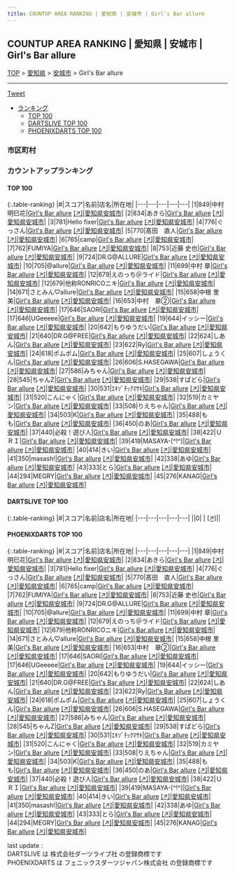 ```yaml
---
title: COUNTUP AREA RANKING | 愛知県 | 安城市 | Girl's Bar allure
---
```

## COUNTUP AREA RANKING | 愛知県 | 安城市 | Girl's Bar allure

[TOP](/darts/rank/) > [愛知県](/darts/rank/愛知県/) > [安城市](/darts/rank/愛知県/安城市/) > Girl's Bar allure

___

<a href="https://twitter.com/share?ref_src=twsrc%5Etfw" data-text="COUNTUP AREA RANKING | 愛知県安城市Girl's Bar allure" class="twitter-share-button" data-hashtags="DARTSLIVE,PHOENIXDARTS,darts,ダーツ" data-show-count="false">Tweet</a>

* [ランキング](#カウントアップランキング)
    * [TOP 100](#top-100)
    * [DARTSLIVE TOP 100](#dartslive-top-100)
    * [PHOENIXDARTS TOP 100](#phoenixdarts-top-100)

### 市区町村

<ul>

</ul>

### カウントアップランキング

#### TOP 100



{:.table-ranking}
|#|スコア|名前|店名|所在地|
|---|---|---|---|---|
|1|849|<span class="rank-name-pd">中村 明巳花</span>|<a href="/darts/rank/shops/65398.html">Girl's Bar allure</a> <a href="https://vs.phoenixdarts.com/jp/shop/shopDetailInfo/s_65398?s_seq=65398">[↗]</a>|<a href="/darts/rank/愛知県/安城市">愛知県安城市</a>|
|2|834|<span class="rank-name-pd">あきら</span>|<a href="/darts/rank/shops/65398.html">Girl's Bar allure</a> <a href="https://vs.phoenixdarts.com/jp/shop/shopDetailInfo/s_65398?s_seq=65398">[↗]</a>|<a href="/darts/rank/愛知県/安城市">愛知県安城市</a>|
|3|781|<span class="rank-name-pd">Hello fixer</span>|<a href="/darts/rank/shops/65398.html">Girl's Bar allure</a> <a href="https://vs.phoenixdarts.com/jp/shop/shopDetailInfo/s_65398?s_seq=65398">[↗]</a>|<a href="/darts/rank/愛知県/安城市">愛知県安城市</a>|
|4|776|<span class="rank-name-pd">ぐっさん</span>|<a href="/darts/rank/shops/65398.html">Girl's Bar allure</a> <a href="https://vs.phoenixdarts.com/jp/shop/shopDetailInfo/s_65398?s_seq=65398">[↗]</a>|<a href="/darts/rank/愛知県/安城市">愛知県安城市</a>|
|5|770|<span class="rank-name-pd">髙田　直人</span>|<a href="/darts/rank/shops/65398.html">Girl's Bar allure</a> <a href="https://vs.phoenixdarts.com/jp/shop/shopDetailInfo/s_65398?s_seq=65398">[↗]</a>|<a href="/darts/rank/愛知県/安城市">愛知県安城市</a>|
|6|765|<span class="rank-name-pd">camp</span>|<a href="/darts/rank/shops/65398.html">Girl's Bar allure</a> <a href="https://vs.phoenixdarts.com/jp/shop/shopDetailInfo/s_65398?s_seq=65398">[↗]</a>|<a href="/darts/rank/愛知県/安城市">愛知県安城市</a>|
|7|762|<span class="rank-name-pd">FUMIYA</span>|<a href="/darts/rank/shops/65398.html">Girl's Bar allure</a> <a href="https://vs.phoenixdarts.com/jp/shop/shopDetailInfo/s_65398?s_seq=65398">[↗]</a>|<a href="/darts/rank/愛知県/安城市">愛知県安城市</a>|
|8|753|<span class="rank-name-pd">近藤 史也</span>|<a href="/darts/rank/shops/65398.html">Girl's Bar allure</a> <a href="https://vs.phoenixdarts.com/jp/shop/shopDetailInfo/s_65398?s_seq=65398">[↗]</a>|<a href="/darts/rank/愛知県/安城市">愛知県安城市</a>|
|9|724|<span class="rank-name-pd">DR.G@ALLURE</span>|<a href="/darts/rank/shops/65398.html">Girl's Bar allure</a> <a href="https://vs.phoenixdarts.com/jp/shop/shopDetailInfo/s_65398?s_seq=65398">[↗]</a>|<a href="/darts/rank/愛知県/安城市">愛知県安城市</a>|
|10|705|<span class="rank-name-pd">@allure</span>|<a href="/darts/rank/shops/65398.html">Girl's Bar allure</a> <a href="https://vs.phoenixdarts.com/jp/shop/shopDetailInfo/s_65398?s_seq=65398">[↗]</a>|<a href="/darts/rank/愛知県/安城市">愛知県安城市</a>|
|11|699|<span class="rank-name-pd"><span class="pro-icon-pd"></span>中村 章</span>|<a href="/darts/rank/shops/65398.html">Girl's Bar allure</a> <a href="https://vs.phoenixdarts.com/jp/shop/shopDetailInfo/s_65398?s_seq=65398">[↗]</a>|<a href="/darts/rank/愛知県/安城市">愛知県安城市</a>|
|12|679|<span class="rank-name-pd">えのっち＠ライド</span>|<a href="/darts/rank/shops/65398.html">Girl's Bar allure</a> <a href="https://vs.phoenixdarts.com/jp/shop/shopDetailInfo/s_65398?s_seq=65398">[↗]</a>|<a href="/darts/rank/愛知県/安城市">愛知県安城市</a>|
|12|679|<span class="rank-name-pd">他称RONRICOニキ</span>|<a href="/darts/rank/shops/65398.html">Girl's Bar allure</a> <a href="https://vs.phoenixdarts.com/jp/shop/shopDetailInfo/s_65398?s_seq=65398">[↗]</a>|<a href="/darts/rank/愛知県/安城市">愛知県安城市</a>|
|14|671|<span class="rank-name-pd">さとみん♡allure</span>|<a href="/darts/rank/shops/65398.html">Girl's Bar allure</a> <a href="https://vs.phoenixdarts.com/jp/shop/shopDetailInfo/s_65398?s_seq=65398">[↗]</a>|<a href="/darts/rank/愛知県/安城市">愛知県安城市</a>|
|15|658|<span class="rank-name-pd"><span class="pro-icon-pd"></span>中根 里美</span>|<a href="/darts/rank/shops/65398.html">Girl's Bar allure</a> <a href="https://vs.phoenixdarts.com/jp/shop/shopDetailInfo/s_65398?s_seq=65398">[↗]</a>|<a href="/darts/rank/愛知県/安城市">愛知県安城市</a>|
|16|653|<span class="rank-name-pd">中村　章②</span>|<a href="/darts/rank/shops/65398.html">Girl's Bar allure</a> <a href="https://vs.phoenixdarts.com/jp/shop/shopDetailInfo/s_65398?s_seq=65398">[↗]</a>|<a href="/darts/rank/愛知県/安城市">愛知県安城市</a>|
|17|646|<span class="rank-name-pd">SAORI</span>|<a href="/darts/rank/shops/65398.html">Girl's Bar allure</a> <a href="https://vs.phoenixdarts.com/jp/shop/shopDetailInfo/s_65398?s_seq=65398">[↗]</a>|<a href="/darts/rank/愛知県/安城市">愛知県安城市</a>|
|17|646|<span class="rank-name-pd">UGeeeee</span>|<a href="/darts/rank/shops/65398.html">Girl's Bar allure</a> <a href="https://vs.phoenixdarts.com/jp/shop/shopDetailInfo/s_65398?s_seq=65398">[↗]</a>|<a href="/darts/rank/愛知県/安城市">愛知県安城市</a>|
|19|644|<span class="rank-name-pd">イッシー</span>|<a href="/darts/rank/shops/65398.html">Girl's Bar allure</a> <a href="https://vs.phoenixdarts.com/jp/shop/shopDetailInfo/s_65398?s_seq=65398">[↗]</a>|<a href="/darts/rank/愛知県/安城市">愛知県安城市</a>|
|20|642|<span class="rank-name-pd">もりゆうだい</span>|<a href="/darts/rank/shops/65398.html">Girl's Bar allure</a> <a href="https://vs.phoenixdarts.com/jp/shop/shopDetailInfo/s_65398?s_seq=65398">[↗]</a>|<a href="/darts/rank/愛知県/安城市">愛知県安城市</a>|
|21|640|<span class="rank-name-pd">DR.G@FREE</span>|<a href="/darts/rank/shops/65398.html">Girl's Bar allure</a> <a href="https://vs.phoenixdarts.com/jp/shop/shopDetailInfo/s_65398?s_seq=65398">[↗]</a>|<a href="/darts/rank/愛知県/安城市">愛知県安城市</a>|
|22|624|<span class="rank-name-pd">しあん</span>|<a href="/darts/rank/shops/65398.html">Girl's Bar allure</a> <a href="https://vs.phoenixdarts.com/jp/shop/shopDetailInfo/s_65398?s_seq=65398">[↗]</a>|<a href="/darts/rank/愛知県/安城市">愛知県安城市</a>|
|23|622|<span class="rank-name-pd">Ry</span>|<a href="/darts/rank/shops/65398.html">Girl's Bar allure</a> <a href="https://vs.phoenixdarts.com/jp/shop/shopDetailInfo/s_65398?s_seq=65398">[↗]</a>|<a href="/darts/rank/愛知県/安城市">愛知県安城市</a>|
|24|618|<span class="rank-name-pd">ポムポム</span>|<a href="/darts/rank/shops/65398.html">Girl's Bar allure</a> <a href="https://vs.phoenixdarts.com/jp/shop/shopDetailInfo/s_65398?s_seq=65398">[↗]</a>|<a href="/darts/rank/愛知県/安城市">愛知県安城市</a>|
|25|607|<span class="rank-name-pd">しょうくん</span>|<a href="/darts/rank/shops/65398.html">Girl's Bar allure</a> <a href="https://vs.phoenixdarts.com/jp/shop/shopDetailInfo/s_65398?s_seq=65398">[↗]</a>|<a href="/darts/rank/愛知県/安城市">愛知県安城市</a>|
|26|606|<span class="rank-name-pd">S.HASEGAWA</span>|<a href="/darts/rank/shops/65398.html">Girl's Bar allure</a> <a href="https://vs.phoenixdarts.com/jp/shop/shopDetailInfo/s_65398?s_seq=65398">[↗]</a>|<a href="/darts/rank/愛知県/安城市">愛知県安城市</a>|
|27|586|<span class="rank-name-pd">みちゃん</span>|<a href="/darts/rank/shops/65398.html">Girl's Bar allure</a> <a href="https://vs.phoenixdarts.com/jp/shop/shopDetailInfo/s_65398?s_seq=65398">[↗]</a>|<a href="/darts/rank/愛知県/安城市">愛知県安城市</a>|
|28|545|<span class="rank-name-pd">ちゃんZ</span>|<a href="/darts/rank/shops/65398.html">Girl's Bar allure</a> <a href="https://vs.phoenixdarts.com/jp/shop/shopDetailInfo/s_65398?s_seq=65398">[↗]</a>|<a href="/darts/rank/愛知県/安城市">愛知県安城市</a>|
|29|538|<span class="rank-name-pd">すぱどら</span>|<a href="/darts/rank/shops/65398.html">Girl's Bar allure</a> <a href="https://vs.phoenixdarts.com/jp/shop/shopDetailInfo/s_65398?s_seq=65398">[↗]</a>|<a href="/darts/rank/愛知県/安城市">愛知県安城市</a>|
|30|531|<span class="rank-name-pd">ｴｷｿﾞﾁｯｸﾏｻｷ</span>|<a href="/darts/rank/shops/65398.html">Girl's Bar allure</a> <a href="https://vs.phoenixdarts.com/jp/shop/shopDetailInfo/s_65398?s_seq=65398">[↗]</a>|<a href="/darts/rank/愛知県/安城市">愛知県安城市</a>|
|31|520|<span class="rank-name-pd">こんにゃく</span>|<a href="/darts/rank/shops/65398.html">Girl's Bar allure</a> <a href="https://vs.phoenixdarts.com/jp/shop/shopDetailInfo/s_65398?s_seq=65398">[↗]</a>|<a href="/darts/rank/愛知県/安城市">愛知県安城市</a>|
|32|519|<span class="rank-name-pd">カミヤン</span>|<a href="/darts/rank/shops/65398.html">Girl's Bar allure</a> <a href="https://vs.phoenixdarts.com/jp/shop/shopDetailInfo/s_65398?s_seq=65398">[↗]</a>|<a href="/darts/rank/愛知県/安城市">愛知県安城市</a>|
|33|508|<span class="rank-name-pd">りえちゃん</span>|<a href="/darts/rank/shops/65398.html">Girl's Bar allure</a> <a href="https://vs.phoenixdarts.com/jp/shop/shopDetailInfo/s_65398?s_seq=65398">[↗]</a>|<a href="/darts/rank/愛知県/安城市">愛知県安城市</a>|
|34|503|<span class="rank-name-pd">K</span>|<a href="/darts/rank/shops/65398.html">Girl's Bar allure</a> <a href="https://vs.phoenixdarts.com/jp/shop/shopDetailInfo/s_65398?s_seq=65398">[↗]</a>|<a href="/darts/rank/愛知県/安城市">愛知県安城市</a>|
|35|488|<span class="rank-name-pd">もも</span>|<a href="/darts/rank/shops/65398.html">Girl's Bar allure</a> <a href="https://vs.phoenixdarts.com/jp/shop/shopDetailInfo/s_65398?s_seq=65398">[↗]</a>|<a href="/darts/rank/愛知県/安城市">愛知県安城市</a>|
|36|450|<span class="rank-name-pd">のあ</span>|<a href="/darts/rank/shops/65398.html">Girl's Bar allure</a> <a href="https://vs.phoenixdarts.com/jp/shop/shopDetailInfo/s_65398?s_seq=65398">[↗]</a>|<a href="/darts/rank/愛知県/安城市">愛知県安城市</a>|
|37|440|<span class="rank-name-pd">必殺！遊び人</span>|<a href="/darts/rank/shops/65398.html">Girl's Bar allure</a> <a href="https://vs.phoenixdarts.com/jp/shop/shopDetailInfo/s_65398?s_seq=65398">[↗]</a>|<a href="/darts/rank/愛知県/安城市">愛知県安城市</a>|
|38|422|<span class="rank-name-pd">ＵＲＩ</span>|<a href="/darts/rank/shops/65398.html">Girl's Bar allure</a> <a href="https://vs.phoenixdarts.com/jp/shop/shopDetailInfo/s_65398?s_seq=65398">[↗]</a>|<a href="/darts/rank/愛知県/安城市">愛知県安城市</a>|
|39|419|<span class="rank-name-pd">MASAYA-[^!^]</span>|<a href="/darts/rank/shops/65398.html">Girl's Bar allure</a> <a href="https://vs.phoenixdarts.com/jp/shop/shopDetailInfo/s_65398?s_seq=65398">[↗]</a>|<a href="/darts/rank/愛知県/安城市">愛知県安城市</a>|
|40|414|<span class="rank-name-pd">きい</span>|<a href="/darts/rank/shops/65398.html">Girl's Bar allure</a> <a href="https://vs.phoenixdarts.com/jp/shop/shopDetailInfo/s_65398?s_seq=65398">[↗]</a>|<a href="/darts/rank/愛知県/安城市">愛知県安城市</a>|
|41|350|<span class="rank-name-pd">masash!</span>|<a href="/darts/rank/shops/65398.html">Girl's Bar allure</a> <a href="https://vs.phoenixdarts.com/jp/shop/shopDetailInfo/s_65398?s_seq=65398">[↗]</a>|<a href="/darts/rank/愛知県/安城市">愛知県安城市</a>|
|42|338|<span class="rank-name-pd">あゆ</span>|<a href="/darts/rank/shops/65398.html">Girl's Bar allure</a> <a href="https://vs.phoenixdarts.com/jp/shop/shopDetailInfo/s_65398?s_seq=65398">[↗]</a>|<a href="/darts/rank/愛知県/安城市">愛知県安城市</a>|
|43|333|<span class="rank-name-pd">とら</span>|<a href="/darts/rank/shops/65398.html">Girl's Bar allure</a> <a href="https://vs.phoenixdarts.com/jp/shop/shopDetailInfo/s_65398?s_seq=65398">[↗]</a>|<a href="/darts/rank/愛知県/安城市">愛知県安城市</a>|
|44|294|<span class="rank-name-pd">MEGRY</span>|<a href="/darts/rank/shops/65398.html">Girl's Bar allure</a> <a href="https://vs.phoenixdarts.com/jp/shop/shopDetailInfo/s_65398?s_seq=65398">[↗]</a>|<a href="/darts/rank/愛知県/安城市">愛知県安城市</a>|
|45|276|<span class="rank-name-pd">KANAG</span>|<a href="/darts/rank/shops/65398.html">Girl's Bar allure</a> <a href="https://vs.phoenixdarts.com/jp/shop/shopDetailInfo/s_65398?s_seq=65398">[↗]</a>|<a href="/darts/rank/愛知県/安城市">愛知県安城市</a>|


#### DARTSLIVE TOP 100



{:.table-ranking}
|#|スコア|名前|店名|所在地|
|---|---|---|---|---|
||0|<span class="rank-name-dl"> </span>|<a href="/darts/rank/shops/.html"></a> <a href="">[↗]</a>|<a href="/darts/rank//"></a>|


#### PHOENIXDARTS TOP 100



{:.table-ranking}
|#|スコア|名前|店名|所在地|
|---|---|---|---|---|
|1|849|<span class="rank-name-pd">中村 明巳花</span>|<a href="/darts/rank/shops/65398.html">Girl's Bar allure</a> <a href="https://vs.phoenixdarts.com/jp/shop/shopDetailInfo/s_65398?s_seq=65398">[↗]</a>|<a href="/darts/rank/愛知県/安城市">愛知県安城市</a>|
|2|834|<span class="rank-name-pd">あきら</span>|<a href="/darts/rank/shops/65398.html">Girl's Bar allure</a> <a href="https://vs.phoenixdarts.com/jp/shop/shopDetailInfo/s_65398?s_seq=65398">[↗]</a>|<a href="/darts/rank/愛知県/安城市">愛知県安城市</a>|
|3|781|<span class="rank-name-pd">Hello fixer</span>|<a href="/darts/rank/shops/65398.html">Girl's Bar allure</a> <a href="https://vs.phoenixdarts.com/jp/shop/shopDetailInfo/s_65398?s_seq=65398">[↗]</a>|<a href="/darts/rank/愛知県/安城市">愛知県安城市</a>|
|4|776|<span class="rank-name-pd">ぐっさん</span>|<a href="/darts/rank/shops/65398.html">Girl's Bar allure</a> <a href="https://vs.phoenixdarts.com/jp/shop/shopDetailInfo/s_65398?s_seq=65398">[↗]</a>|<a href="/darts/rank/愛知県/安城市">愛知県安城市</a>|
|5|770|<span class="rank-name-pd">髙田　直人</span>|<a href="/darts/rank/shops/65398.html">Girl's Bar allure</a> <a href="https://vs.phoenixdarts.com/jp/shop/shopDetailInfo/s_65398?s_seq=65398">[↗]</a>|<a href="/darts/rank/愛知県/安城市">愛知県安城市</a>|
|6|765|<span class="rank-name-pd">camp</span>|<a href="/darts/rank/shops/65398.html">Girl's Bar allure</a> <a href="https://vs.phoenixdarts.com/jp/shop/shopDetailInfo/s_65398?s_seq=65398">[↗]</a>|<a href="/darts/rank/愛知県/安城市">愛知県安城市</a>|
|7|762|<span class="rank-name-pd">FUMIYA</span>|<a href="/darts/rank/shops/65398.html">Girl's Bar allure</a> <a href="https://vs.phoenixdarts.com/jp/shop/shopDetailInfo/s_65398?s_seq=65398">[↗]</a>|<a href="/darts/rank/愛知県/安城市">愛知県安城市</a>|
|8|753|<span class="rank-name-pd">近藤 史也</span>|<a href="/darts/rank/shops/65398.html">Girl's Bar allure</a> <a href="https://vs.phoenixdarts.com/jp/shop/shopDetailInfo/s_65398?s_seq=65398">[↗]</a>|<a href="/darts/rank/愛知県/安城市">愛知県安城市</a>|
|9|724|<span class="rank-name-pd">DR.G@ALLURE</span>|<a href="/darts/rank/shops/65398.html">Girl's Bar allure</a> <a href="https://vs.phoenixdarts.com/jp/shop/shopDetailInfo/s_65398?s_seq=65398">[↗]</a>|<a href="/darts/rank/愛知県/安城市">愛知県安城市</a>|
|10|705|<span class="rank-name-pd">@allure</span>|<a href="/darts/rank/shops/65398.html">Girl's Bar allure</a> <a href="https://vs.phoenixdarts.com/jp/shop/shopDetailInfo/s_65398?s_seq=65398">[↗]</a>|<a href="/darts/rank/愛知県/安城市">愛知県安城市</a>|
|11|699|<span class="rank-name-pd"><span class="pro-icon-pd"></span>中村 章</span>|<a href="/darts/rank/shops/65398.html">Girl's Bar allure</a> <a href="https://vs.phoenixdarts.com/jp/shop/shopDetailInfo/s_65398?s_seq=65398">[↗]</a>|<a href="/darts/rank/愛知県/安城市">愛知県安城市</a>|
|12|679|<span class="rank-name-pd">えのっち＠ライド</span>|<a href="/darts/rank/shops/65398.html">Girl's Bar allure</a> <a href="https://vs.phoenixdarts.com/jp/shop/shopDetailInfo/s_65398?s_seq=65398">[↗]</a>|<a href="/darts/rank/愛知県/安城市">愛知県安城市</a>|
|12|679|<span class="rank-name-pd">他称RONRICOニキ</span>|<a href="/darts/rank/shops/65398.html">Girl's Bar allure</a> <a href="https://vs.phoenixdarts.com/jp/shop/shopDetailInfo/s_65398?s_seq=65398">[↗]</a>|<a href="/darts/rank/愛知県/安城市">愛知県安城市</a>|
|14|671|<span class="rank-name-pd">さとみん♡allure</span>|<a href="/darts/rank/shops/65398.html">Girl's Bar allure</a> <a href="https://vs.phoenixdarts.com/jp/shop/shopDetailInfo/s_65398?s_seq=65398">[↗]</a>|<a href="/darts/rank/愛知県/安城市">愛知県安城市</a>|
|15|658|<span class="rank-name-pd"><span class="pro-icon-pd"></span>中根 里美</span>|<a href="/darts/rank/shops/65398.html">Girl's Bar allure</a> <a href="https://vs.phoenixdarts.com/jp/shop/shopDetailInfo/s_65398?s_seq=65398">[↗]</a>|<a href="/darts/rank/愛知県/安城市">愛知県安城市</a>|
|16|653|<span class="rank-name-pd">中村　章②</span>|<a href="/darts/rank/shops/65398.html">Girl's Bar allure</a> <a href="https://vs.phoenixdarts.com/jp/shop/shopDetailInfo/s_65398?s_seq=65398">[↗]</a>|<a href="/darts/rank/愛知県/安城市">愛知県安城市</a>|
|17|646|<span class="rank-name-pd">SAORI</span>|<a href="/darts/rank/shops/65398.html">Girl's Bar allure</a> <a href="https://vs.phoenixdarts.com/jp/shop/shopDetailInfo/s_65398?s_seq=65398">[↗]</a>|<a href="/darts/rank/愛知県/安城市">愛知県安城市</a>|
|17|646|<span class="rank-name-pd">UGeeeee</span>|<a href="/darts/rank/shops/65398.html">Girl's Bar allure</a> <a href="https://vs.phoenixdarts.com/jp/shop/shopDetailInfo/s_65398?s_seq=65398">[↗]</a>|<a href="/darts/rank/愛知県/安城市">愛知県安城市</a>|
|19|644|<span class="rank-name-pd">イッシー</span>|<a href="/darts/rank/shops/65398.html">Girl's Bar allure</a> <a href="https://vs.phoenixdarts.com/jp/shop/shopDetailInfo/s_65398?s_seq=65398">[↗]</a>|<a href="/darts/rank/愛知県/安城市">愛知県安城市</a>|
|20|642|<span class="rank-name-pd">もりゆうだい</span>|<a href="/darts/rank/shops/65398.html">Girl's Bar allure</a> <a href="https://vs.phoenixdarts.com/jp/shop/shopDetailInfo/s_65398?s_seq=65398">[↗]</a>|<a href="/darts/rank/愛知県/安城市">愛知県安城市</a>|
|21|640|<span class="rank-name-pd">DR.G@FREE</span>|<a href="/darts/rank/shops/65398.html">Girl's Bar allure</a> <a href="https://vs.phoenixdarts.com/jp/shop/shopDetailInfo/s_65398?s_seq=65398">[↗]</a>|<a href="/darts/rank/愛知県/安城市">愛知県安城市</a>|
|22|624|<span class="rank-name-pd">しあん</span>|<a href="/darts/rank/shops/65398.html">Girl's Bar allure</a> <a href="https://vs.phoenixdarts.com/jp/shop/shopDetailInfo/s_65398?s_seq=65398">[↗]</a>|<a href="/darts/rank/愛知県/安城市">愛知県安城市</a>|
|23|622|<span class="rank-name-pd">Ry</span>|<a href="/darts/rank/shops/65398.html">Girl's Bar allure</a> <a href="https://vs.phoenixdarts.com/jp/shop/shopDetailInfo/s_65398?s_seq=65398">[↗]</a>|<a href="/darts/rank/愛知県/安城市">愛知県安城市</a>|
|24|618|<span class="rank-name-pd">ポムポム</span>|<a href="/darts/rank/shops/65398.html">Girl's Bar allure</a> <a href="https://vs.phoenixdarts.com/jp/shop/shopDetailInfo/s_65398?s_seq=65398">[↗]</a>|<a href="/darts/rank/愛知県/安城市">愛知県安城市</a>|
|25|607|<span class="rank-name-pd">しょうくん</span>|<a href="/darts/rank/shops/65398.html">Girl's Bar allure</a> <a href="https://vs.phoenixdarts.com/jp/shop/shopDetailInfo/s_65398?s_seq=65398">[↗]</a>|<a href="/darts/rank/愛知県/安城市">愛知県安城市</a>|
|26|606|<span class="rank-name-pd">S.HASEGAWA</span>|<a href="/darts/rank/shops/65398.html">Girl's Bar allure</a> <a href="https://vs.phoenixdarts.com/jp/shop/shopDetailInfo/s_65398?s_seq=65398">[↗]</a>|<a href="/darts/rank/愛知県/安城市">愛知県安城市</a>|
|27|586|<span class="rank-name-pd">みちゃん</span>|<a href="/darts/rank/shops/65398.html">Girl's Bar allure</a> <a href="https://vs.phoenixdarts.com/jp/shop/shopDetailInfo/s_65398?s_seq=65398">[↗]</a>|<a href="/darts/rank/愛知県/安城市">愛知県安城市</a>|
|28|545|<span class="rank-name-pd">ちゃんZ</span>|<a href="/darts/rank/shops/65398.html">Girl's Bar allure</a> <a href="https://vs.phoenixdarts.com/jp/shop/shopDetailInfo/s_65398?s_seq=65398">[↗]</a>|<a href="/darts/rank/愛知県/安城市">愛知県安城市</a>|
|29|538|<span class="rank-name-pd">すぱどら</span>|<a href="/darts/rank/shops/65398.html">Girl's Bar allure</a> <a href="https://vs.phoenixdarts.com/jp/shop/shopDetailInfo/s_65398?s_seq=65398">[↗]</a>|<a href="/darts/rank/愛知県/安城市">愛知県安城市</a>|
|30|531|<span class="rank-name-pd">ｴｷｿﾞﾁｯｸﾏｻｷ</span>|<a href="/darts/rank/shops/65398.html">Girl's Bar allure</a> <a href="https://vs.phoenixdarts.com/jp/shop/shopDetailInfo/s_65398?s_seq=65398">[↗]</a>|<a href="/darts/rank/愛知県/安城市">愛知県安城市</a>|
|31|520|<span class="rank-name-pd">こんにゃく</span>|<a href="/darts/rank/shops/65398.html">Girl's Bar allure</a> <a href="https://vs.phoenixdarts.com/jp/shop/shopDetailInfo/s_65398?s_seq=65398">[↗]</a>|<a href="/darts/rank/愛知県/安城市">愛知県安城市</a>|
|32|519|<span class="rank-name-pd">カミヤン</span>|<a href="/darts/rank/shops/65398.html">Girl's Bar allure</a> <a href="https://vs.phoenixdarts.com/jp/shop/shopDetailInfo/s_65398?s_seq=65398">[↗]</a>|<a href="/darts/rank/愛知県/安城市">愛知県安城市</a>|
|33|508|<span class="rank-name-pd">りえちゃん</span>|<a href="/darts/rank/shops/65398.html">Girl's Bar allure</a> <a href="https://vs.phoenixdarts.com/jp/shop/shopDetailInfo/s_65398?s_seq=65398">[↗]</a>|<a href="/darts/rank/愛知県/安城市">愛知県安城市</a>|
|34|503|<span class="rank-name-pd">K</span>|<a href="/darts/rank/shops/65398.html">Girl's Bar allure</a> <a href="https://vs.phoenixdarts.com/jp/shop/shopDetailInfo/s_65398?s_seq=65398">[↗]</a>|<a href="/darts/rank/愛知県/安城市">愛知県安城市</a>|
|35|488|<span class="rank-name-pd">もも</span>|<a href="/darts/rank/shops/65398.html">Girl's Bar allure</a> <a href="https://vs.phoenixdarts.com/jp/shop/shopDetailInfo/s_65398?s_seq=65398">[↗]</a>|<a href="/darts/rank/愛知県/安城市">愛知県安城市</a>|
|36|450|<span class="rank-name-pd">のあ</span>|<a href="/darts/rank/shops/65398.html">Girl's Bar allure</a> <a href="https://vs.phoenixdarts.com/jp/shop/shopDetailInfo/s_65398?s_seq=65398">[↗]</a>|<a href="/darts/rank/愛知県/安城市">愛知県安城市</a>|
|37|440|<span class="rank-name-pd">必殺！遊び人</span>|<a href="/darts/rank/shops/65398.html">Girl's Bar allure</a> <a href="https://vs.phoenixdarts.com/jp/shop/shopDetailInfo/s_65398?s_seq=65398">[↗]</a>|<a href="/darts/rank/愛知県/安城市">愛知県安城市</a>|
|38|422|<span class="rank-name-pd">ＵＲＩ</span>|<a href="/darts/rank/shops/65398.html">Girl's Bar allure</a> <a href="https://vs.phoenixdarts.com/jp/shop/shopDetailInfo/s_65398?s_seq=65398">[↗]</a>|<a href="/darts/rank/愛知県/安城市">愛知県安城市</a>|
|39|419|<span class="rank-name-pd">MASAYA-[^!^]</span>|<a href="/darts/rank/shops/65398.html">Girl's Bar allure</a> <a href="https://vs.phoenixdarts.com/jp/shop/shopDetailInfo/s_65398?s_seq=65398">[↗]</a>|<a href="/darts/rank/愛知県/安城市">愛知県安城市</a>|
|40|414|<span class="rank-name-pd">きい</span>|<a href="/darts/rank/shops/65398.html">Girl's Bar allure</a> <a href="https://vs.phoenixdarts.com/jp/shop/shopDetailInfo/s_65398?s_seq=65398">[↗]</a>|<a href="/darts/rank/愛知県/安城市">愛知県安城市</a>|
|41|350|<span class="rank-name-pd">masash!</span>|<a href="/darts/rank/shops/65398.html">Girl's Bar allure</a> <a href="https://vs.phoenixdarts.com/jp/shop/shopDetailInfo/s_65398?s_seq=65398">[↗]</a>|<a href="/darts/rank/愛知県/安城市">愛知県安城市</a>|
|42|338|<span class="rank-name-pd">あゆ</span>|<a href="/darts/rank/shops/65398.html">Girl's Bar allure</a> <a href="https://vs.phoenixdarts.com/jp/shop/shopDetailInfo/s_65398?s_seq=65398">[↗]</a>|<a href="/darts/rank/愛知県/安城市">愛知県安城市</a>|
|43|333|<span class="rank-name-pd">とら</span>|<a href="/darts/rank/shops/65398.html">Girl's Bar allure</a> <a href="https://vs.phoenixdarts.com/jp/shop/shopDetailInfo/s_65398?s_seq=65398">[↗]</a>|<a href="/darts/rank/愛知県/安城市">愛知県安城市</a>|
|44|294|<span class="rank-name-pd">MEGRY</span>|<a href="/darts/rank/shops/65398.html">Girl's Bar allure</a> <a href="https://vs.phoenixdarts.com/jp/shop/shopDetailInfo/s_65398?s_seq=65398">[↗]</a>|<a href="/darts/rank/愛知県/安城市">愛知県安城市</a>|
|45|276|<span class="rank-name-pd">KANAG</span>|<a href="/darts/rank/shops/65398.html">Girl's Bar allure</a> <a href="https://vs.phoenixdarts.com/jp/shop/shopDetailInfo/s_65398?s_seq=65398">[↗]</a>|<a href="/darts/rank/愛知県/安城市">愛知県安城市</a>|


<div class="footer border-top border-gray-light mt-5 pt-3 text-right text-gray">
    last update : <span style="font-weight: italic" id="foot_last_modified"></span><br />
    DARTSLIVE は 株式会社ダーツライブ社 の登録商標です<br />
    PHOENIXDARTS は フェニックスダーツジャパン株式会社 の登録商標です<br />
</div>

<script src="https://cdnjs.cloudflare.com/ajax/libs/jquery.tablesorter/2.31.3/js/jquery.tablesorter.min.js" integrity="sha512-qzgd5cYSZcosqpzpn7zF2ZId8f/8CHmFKZ8j7mU4OUXTNRd5g+ZHBPsgKEwoqxCtdQvExE5LprwwPAgoicguNg==" crossorigin="anonymous" referrerpolicy="no-referrer"></script>
<link rel="stylesheet" href="https://cdnjs.cloudflare.com/ajax/libs/jquery.tablesorter/2.31.3/css/theme.default.min.css" integrity="sha512-wghhOJkjQX0Lh3NSWvNKeZ0ZpNn+SPVXX1Qyc9OCaogADktxrBiBdKGDoqVUOyhStvMBmJQ8ZdMHiR3wuEq8+w==" crossorigin="anonymous" referrerpolicy="no-referrer" />
<script>
$(function() {
    $(".table-ranking").tablesorter({sortList:[[0, 0]]});
    $("#foot_last_modified").text(formatDate(new Date(document.lastModified), 'yyyy-MM-dd HH:mm:ss'));
});
</script>

<script async src="https://platform.twitter.com/widgets.js" charset="utf-8"></script>
